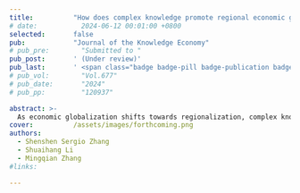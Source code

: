 ```yaml
---
title:          "How does complex knowledge promote regional economic growth within the “Belt and Road”?"
# date:           2024-06-12 00:01:00 +0800
selected:       false
pub:            "Journal of the Knowledge Economy"
# pub_pre:        "Submitted to "
pub_post:       ' (Under review)'
pub_last:       ' <span class="badge badge-pill badge-publication badge-success">1<sup>st</sup> & corr. author</span>'
# pub_vol:        "Vol.677"
# pub_date:       "2024"
# pub_pp:         "120937"

abstract: >-
  As economic globalization shifts towards regionalization, complex knowledge becomes more crucial. Recently, a burgeoning literature has explored how complex knowledge facilitates economic growth. Given the representativeness of the ``Belt and Road" Initiative in world economic regionalization, we extend this discussion within the countries involved, and make several distinctions. First, by combining the Fitness and Complexity (FC) Algorithm and the matrix-estimation exercise in the bipartite network, we develop a more comprehensive and effective method to measure knowledge complexity based on the similarity and specialization of patents’ outputting structure. Second, by employing the Instrument Variable Fixed Effect Quantile Regression (IV-FEQR) method, we investigate the economic effects of complex knowledge production while considering heterogeneity and endogeneity issues. Our findings indicate that increasing knowledge complexity significantly promotes a country's economic growth, a result that remains robust across various checks. The benchmark result can be explained theoretically well through the macro-level international competitive advantage and micro-level innovational practice, both enhanced by complex knowledge and the two underlying driving forces that can also be empirically identified. Heterogeneity results further reveal that the promotion effect varies across regions and “expirations”. Our analysis offers practical insights for measuring knowledge complexity and provides important policy implications for boosting economic growth under the current geopolitical tension.
cover:          /assets/images/forthcoming.png
authors:
  - Shenshen Sergio Zhang
  - Shuaihang Li
  - Mingqian Zhang
#links:

---
```

